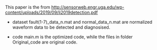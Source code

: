 This paper is the from 
http://sensorweb.engr.uga.edu/wp-content/uploads/2019/09/li2019detection.pdf

- dataset
    fault(1-7)_data_n.mat and normal_data_n.mat are normalized waveform data to be detected and diagnosised.

- code
    main.m is the optimized code, while the files in folder Original_code are original code.
